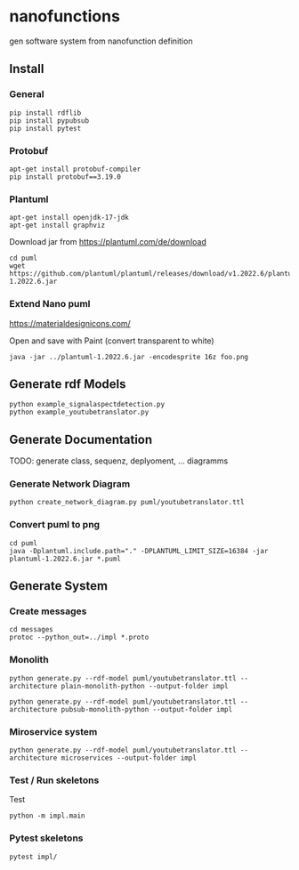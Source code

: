 # nanofunctions

gen software system from nanofunction definition

## Install

### General
```
pip install rdflib
pip install pypubsub
pip install pytest
```

### Protobuf
```
apt-get install protobuf-compiler
pip install protobuf==3.19.0
```

### Plantuml
```
apt-get install openjdk-17-jdk
apt-get install graphviz
```

Download jar from https://plantuml.com/de/download
```
cd puml
wget https://github.com/plantuml/plantuml/releases/download/v1.2022.6/plantuml-1.2022.6.jar
```

### Extend Nano puml

https://materialdesignicons.com/

Open and save with Paint (convert transparent to white)
```
java -jar ../plantuml-1.2022.6.jar -encodesprite 16z foo.png
```

## Generate rdf Models 
```
python example_signalaspectdetection.py
python example_youtubetranslator.py
```

## Generate Documentation

TODO: generate class, sequenz, deplyoment, ... diagramms

### Generate Network Diagram
```
python create_network_diagram.py puml/youtubetranslator.ttl
```

### Convert puml to png
```
cd puml
java -Dplantuml.include.path="." -DPLANTUML_LIMIT_SIZE=16384 -jar plantuml-1.2022.6.jar *.puml
```


## Generate System

### Create messages
```
cd messages
protoc --python_out=../impl *.proto
```

### Monolith

```
python generate.py --rdf-model puml/youtubetranslator.ttl --architecture plain-monolith-python --output-folder impl
```

```
python generate.py --rdf-model puml/youtubetranslator.ttl --architecture pubsub-monolith-python --output-folder impl
```

### Miroservice system

```
python generate.py --rdf-model puml/youtubetranslator.ttl --architecture microservices --output-folder impl
```

### Test / Run skeletons 

Test
```
python -m impl.main
```

### Pytest skeletons 
```
pytest impl/
```


